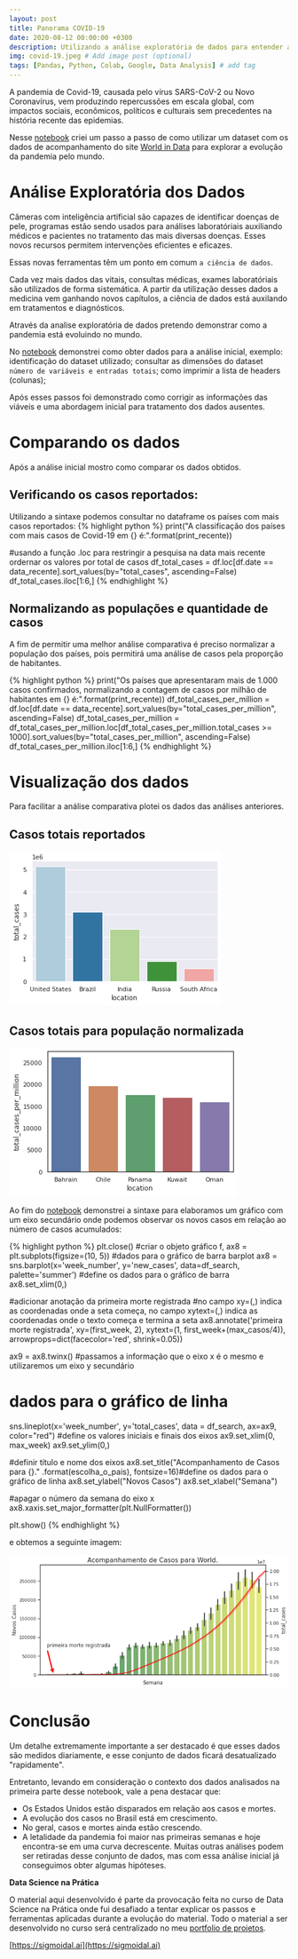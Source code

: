 ```yaml
---
layout: post
title: Panorama COVID-19
date: 2020-08-12 00:00:00 +0300
description: Utilizando a análise exploratória de dados para entender a evolução da COVID-19 # Add post description (optional)
img: covid-19.jpeg # Add image post (optional)
tags: [Pandas, Python, Colab, Google, Data Analysis] # add tag
---
```


A pandemia de Covid-19, causada pelo vírus SARS-CoV-2 ou Novo Coronavírus, vem produzindo repercussões em escala global, com impactos sociais, econômicos, políticos e culturais sem precedentes na história recente das epidemias.


Nesse [notebook](https://colab.research.google.com/github/mabittar/Portfolio/blob/master/Panorama_do_COVID_19_no_Mundo.ipynb) criei um passo a passo de como utilizar um dataset com os dados de acompanhamento do site [World in Data](https://ourworldindata.org/) para explorar a evolução da pandemia pelo mundo.

# Análise Exploratória dos Dados

  Câmeras com inteligência artificial são capazes de identificar doenças de pele, programas estão sendo usados para análises laboratóriais auxiliando médicos e pacientes no tratamento das mais diversas doenças. Esses novos recursos permitem intervenções eficientes e eficazes.

  Essas novas ferramentas têm um ponto em comum `a ciência de dados`.

  Cada vez mais dados das vitais, consultas médicas, exames laboratóriais são utilizados de forma sistemática. A partir da utilização desses dados a medicina vem ganhando novos capítulos, a ciência de dados está auxilando em tratamentos e diagnósticos. 

  Através da analise exploratória de dados pretendo demonstrar como a pandemia está evoluindo no mundo.

  No [notebook](https://colab.research.google.com/github/mabittar/Portfolio/blob/master/Panorama_do_COVID_19_no_Mundo.ipynb) demonstrei como obter dados para a análise inicial, exemplo: identificação do dataset utilizado;  consultar as dimensões do dataset `número de variáveis e entradas totais`; como imprimir a lista de headers (colunas); 

  Após esses passos foi demonstrado como corrigir as informações das viáveis e uma abordagem inicial para tratamento dos dados ausentes.

# Comparando os dados
  Após a análise inicial mostro como comparar os dados obtidos.

## Verificando os casos reportados:
  Utilizando a sintaxe podemos consultar no dataframe os países com mais casos reportados:
  {% highlight python %}
  print("A classificação dos países com mais casos de Covid-19 em {} é:".format(print_recente))

  #usando a função .loc para restringir a pesquisa na data mais recente  ordernar os valores por total de casos
  df_total_cases = df.loc[df.date == data_recente].sort_values(by="total_cases", ascending=False)
  df_total_cases.iloc[1:6,]
  {% endhighlight %}

## Normalizando as populações e quantidade de casos
  A fim de permitir uma melhor análise comparativa é preciso normalizar a população dos países, pois permitirá uma análise de casos pela proporção de habitantes.

  {% highlight python %}
  print("Os países que apresentaram mais de 1.000 casos confirmados, normalizando a contagem de casos por milhão de habitantes em {} é:".format(print_recente))
  df_total_cases_per_million = df.loc[df.date == data_recente].sort_values(by="total_cases_per_million", ascending=False)
  df_total_cases_per_million = df_total_cases_per_million.loc[df_total_cases_per_million.total_cases >= 1000].sort_values(by="total_cases_per_million", ascending=False)
  df_total_cases_per_million.iloc[1:6,]
  {% endhighlight %}

# Visualização dos dados

  Para facilitar a análise comparativa plotei os dados das análises anteriores.
  
## Casos totais reportados
  ![](/assets/img/covid-total-cases.png)

## Casos totais para população normalizada
  ![](/assets/img/covid-total_cases_per_million.png)

Ao fim do [notebook](https://colab.research.google.com/github/mabittar/Portfolio/blob/master/Panorama_do_COVID_19_no_Mundo.ipynb) demonstrei a sintaxe para elaboramos um gráfico com um eixo secundário onde podemos observar os novos casos em relação ao número de casos acumulados:

{% highlight python %}
plt.close()
#criar o objeto gráfico
f, ax8 = plt.subplots(figsize=(10, 5))
#dados para o gráfico de barra barplot
ax8 = sns.barplot(x='week_number', y='new_cases', data=df_search, palette='summer') #define os dados para o gráfico de barra
ax8.set_xlim(0,)

#adicionar anotação da primeira morte registrada
#no campo xy=(,) indica as coordenadas onde a seta começa, no campo xytext=(,) indica as coordenadas onde o texto começa e termina a seta
ax8.annotate('primeira morte registrada', xy=(first_week, 2), xytext=(1, first_week+(max_casos/4)),
            arrowprops=dict(facecolor='red', shrink=0.05)) 


ax9 = ax8.twinx() #passamos a informação que o eixo x é o mesmo e utilizaremos um eixo y secundário
# dados para o gráfico de linha
sns.lineplot(x='week_number', y='total_cases', data = df_search, ax=ax9, color="red")
#define os valores iniciais e finais dos eixos
ax9.set_xlim(0, max_week)
ax9.set_ylim(0,)

#definir título e nome dos eixos
ax8.set_title("Acompanhamento de Casos para {}." .format(escolha_o_pais), fontsize=16)#define os dados para o gráfico de linha
ax8.set_ylabel("Novos Casos")
ax8.set_xlabel("Semana")

#apagar o número da semana do eixo x
ax8.xaxis.set_major_formatter(plt.NullFormatter())

plt.show()
{% endhighlight %}

e obtemos a seguinte imagem:

![](/assets/img/covid-acompanhamento.png)

# Conclusão
Um detalhe extremamente importante a ser destacado é que esses dados são medidos diariamente, e esse conjunto de dados ficará desatualizado "rapidamente".

Entretanto, levando em consideração o contexto dos dados analisados na primeira parte desse notebook, vale a pena destacar que:

 - Os Estados Unidos estão disparados em relação aos casos e mortes.
 - A evolução dos casos no Brasil está em crescimento.
 - No geral, casos e mortes ainda estão crescendo.
 - A letalidade da pandemia foi maior nas primeiras semanas e hoje encontra-se em uma curva decrescente.
Muitas outras análises podem ser retiradas desse conjunto de dados, mas com essa análise inicial já conseguimos obter algumas hipóteses.

**Data Science na Prática**

O material aqui desenvolvido é parte da provocação feita no curso de Data Science na Prática onde fui desafiado a tentar explicar os passos e ferramentas aplicadas durante a evolução do material.
Todo o material a ser desenvolvido no curso será centralizado no meu [portfolio de projetos](https://github.com/mabittar/Portfolio). 

[https://sigmoidal.ai](https://sigmoidal.ai)
